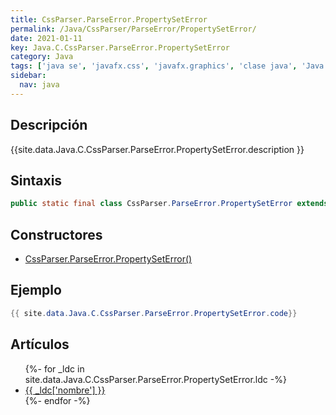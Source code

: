 ```yaml
---
title: CssParser.ParseError.PropertySetError
permalink: /Java/CssParser/ParseError/PropertySetError/
date: 2021-01-11
key: Java.C.CssParser.ParseError.PropertySetError
category: Java
tags: ['java se', 'javafx.css', 'javafx.graphics', 'clase java', 'Java 1.0']
sidebar: 
  nav: java
---
```


## Descripción
{{site.data.Java.C.CssParser.ParseError.PropertySetError.description }}

## Sintaxis
~~~java
public static final class CssParser.ParseError.PropertySetError extends CssParser.ParseError
~~~

## Constructores
* [CssParser.ParseError.PropertySetError()](/Java/CssParser/ParseError/PropertySetError/CssParser/ParseError/PropertySetError/)

## Ejemplo
~~~java
{{ site.data.Java.C.CssParser.ParseError.PropertySetError.code}}
~~~

## Artículos
<ul>
{%- for _ldc in site.data.Java.C.CssParser.ParseError.PropertySetError.ldc -%}
   <li>
       <a href="{{_ldc['url'] }}">{{ _ldc['nombre'] }}</a>
   </li>
{%- endfor -%}
</ul>
